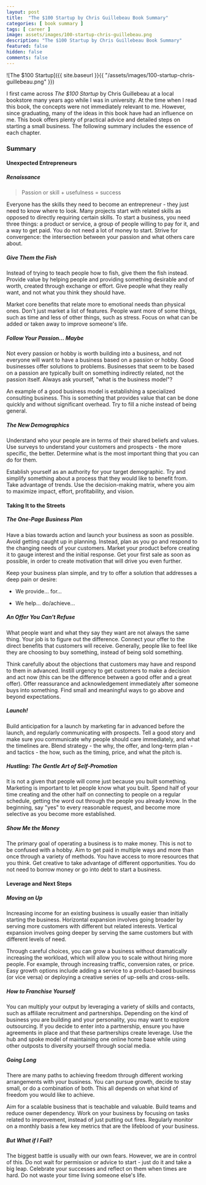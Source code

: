 ```yaml
---
layout: post
title:  "The $100 Startup by Chris Guillebeau Book Summary"
categories: [ book summary ]
tags: [ career ]
image: assets/images/100-startup-chris-guillebeau.png
description: "The $100 Startup by Chris Guillebeau Book Summary"
featured: false
hidden: false
comments: false
---
```


![The $100 Startup]({{ site.baseurl }}{{ "/assets/images/100-startup-chris-guillebeau.png" }})

I first came across *The $100 Startup* by Chris Guillebeau at a local bookstore many years ago while I was in university. At the time when I read this book, the concepts were not immediately relevant to me. However, since graduating, many of the ideas in this book have had an influence on me. This book offers plenty of practical advice and detailed steps on starting a small business. The following summary includes the essence of each chapter.

### Summary

#### Unexpected Entrepreneurs

##### Renaissance

> Passion or skill + usefulness = success

Everyone has the skills they need to become an entrepreneur - they just need to know where to look. Many projects start with related skills as opposed to directly requiring certain skills. To start a business, you need three things: a product or service, a group of people willing to pay for it, and a way to get paid. You do not need a lot of money to start. Strive for convergence: the intersection between your passion and what others care about.

##### Give Them the Fish

Instead of trying to teach people how to fish, give them the fish instead. Provide value by helping people and providing something desirable and of worth, created through exchange or effort. Give people what they really want, and not what you think they should have.

Market core benefits that relate more to emotional needs than physical ones. Don't just market a list of features. People want more of some things, such as time and less of other things, such as stress. Focus on what can be added or taken away to improve someone's life.

##### Follow Your Passion... Maybe

Not every passion or hobby is worth building into a business, and not everyone will want to have a business based on a passion or hobby. Good businesses offer solutions to problems. Businesses that seem to be based on a passion are typically built on something indirectly related, not the passion itself. Always ask yourself, "what is the business model"?

An example of a good business model is establishing a specialized consulting business. This is something that provides value that can be done quickly and without significant overhead. Try to fill a niche instead of being general.

##### The New Demographics

Understand who your people are in terms of their shared beliefs and values. Use surveys to understand your customers and prospects - the more specific, the better. Determine what is the most important thing that you can do for them.

Establish yourself as an authority for your target demographic. Try and simplify something about a process that they would like to benefit from. Take advantage of trends. Use the decision-making matrix, where you aim to maximize impact, effort, profitability, and vision.

#### Taking It to the Streets

##### The One-Page Business Plan

Have a bias towards action and launch your business as soon as possible. Avoid getting caught up in planning. Instead, plan as you go and respond to the changing needs of your customers. Market your product before creating it to gauge interest and the initial response. Get your first sale as soon as possible, in order to create motivation that will drive you even further.

Keep your business plan simple, and try to offer a solution that addresses a deep pain or desire:

* We provide... for...

* We help... do/achieve...

##### An Offer You Can't Refuse

What people want and what they say they want are not always the same thing. Your job is to figure out the difference. Connect your offer to the direct benefits that customers will receive. Generally, people like to feel like they are choosing to buy something, instead of being sold something.

Think carefully about the objections that customers may have and respond to them in advanced. Instill urgency to get customers to make a decision and act now (this can be the difference between a good offer and a great offer). Offer reassurance and acknowledgement immediately after someone buys into something. Find small and meaningful ways to go above and beyond expectations.

##### Launch!

Build anticipation for a launch by marketing far in advanced before the launch, and regularly communicating with prospects. Tell a good story and make sure you communicate why people should care immediately, and what the timelines are. Blend strategy - the why, the offer, and long-term plan - and tactics - the how, such as the timing, price, and what the pitch is.

##### Hustling: The Gentle Art of Self-Promotion

It is not a given that people will come just because you built something. Marketing is important to let people know what you built. Spend half of your time creating and the other half on connecting to people on a regular schedule, getting the word out through the people you already know. In the beginning, say "yes" to every reasonable request, and become more selective as you become more established.

##### Show Me the Money

The primary goal of operating a business is to make money. This is not to be confused with a hobby. Aim to get paid in multiple ways and more than once through a variety of methods. You have access to more resources that you think. Get creative to take advantage of different opportunities. You do not need to borrow money or go into debt to start a business.

#### Leverage and Next Steps

##### Moving on Up

Increasing income for an existing business is usually easier than initially starting the business. Horizontal expansion involves going broader by serving more customers with different but related interests. Vertical expansion involves going deeper by serving the same customers but with different levels of need.

Through careful choices, you can grow a business without dramatically increasing the workload, which will allow you to scale without hiring more people. For example, through increasing traffic, conversion rates, or price. Easy growth options include adding a service to a product-based business (or vice versa) or deploying a creative series of up-sells and cross-sells.

##### How to Franchise Yourself

You can multiply your output by leveraging a variety of skills and contacts, such as affiliate recruitment and partnerships. Depending on the kind of business you are building and your personality, you may want to explore outsourcing. If you decide to enter into a partnership, ensure you have agreements in place and that these partnerships create leverage. Use the hub and spoke model of maintaining one online home base while using other outposts to diversity yourself through social media.

##### Going Long

There are many paths to achieving freedom through different working arrangements with your business. You can pursue growth, decide to stay small, or do a combination of both. This all depends on what kind of freedom you would like to achieve.

Aim for a scalable business that is teachable and valuable. Build teams and reduce owner dependency. Work on your business by focusing on tasks related to improvement, instead of just putting out fires. Regularly monitor on a monthly basis a few key metrics that are the lifeblood of your business.

##### But What if I Fail?

The biggest battle is usually with our own fears. However, we are in control of this. Do not wait for permission or advice to start - just do it and take a big leap. Celebrate your successes and reflect on them when times are hard. Do not waste your time living someone else's life.
